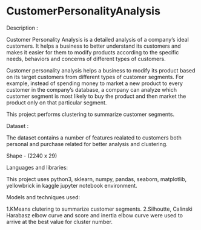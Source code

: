 # CustomerPersonalityAnalysis


Description :


Customer Personality Analysis is a detailed analysis of a company’s ideal customers. It helps a business to better understand its customers and makes it easier for them to modify products according to the specific needs, behaviors and concerns of different types of customers.

Customer personality analysis helps a business to modify its product based on its target customers from different types of customer segments. For example, instead of spending money to market a new product to every customer in the company’s database, a company can analyze which customer segment is most likely to buy the product and then market the product only on that particular segment.

This project performs clustering to summarize customer segments.


Dataset :

The dataset contains a number of features realated to customers both personal and purchase related for better analysis and clustering.

Shape - (2240 x 29)


Languages and libraries:

This project uses python3, sklearn, numpy, pandas, seaborn, matplotlib, yellowbrick in kaggle jupyter notebook environment.

Models and techniques used:
 
 1.KMeans clutering to summarize customer segments.
 2.Silhoutte, Calinski Harabasz elbow curve and score and inertia elbow curve were used to arrive at the best value for cluster number.
